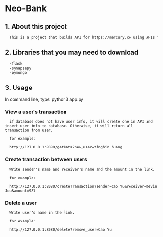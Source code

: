 # Neo-Bank

## 1. About this project 

  ```sh
    This is a project that builds API for https://mercury.co using APIs from SynapseFi. The stack is built in Python, MongoDB, and APIs is RESTful with full use of POST,PATCH,GET, and DELETE. 
  ```

## 2. Libraries that you may need to download
  ```sh
    -flask 
    -synapsepy
    -pymongo 
  ```

## 3. Usage

  In command line, type: python3 app.py

  ### View a user's transaction 
    
      if database does not have user info, it will create one in API and insert user info to database. Otherwise, it will return all transaction from user.

      for example: 

      http://127.0.0.1:8080/getData?new_user=tingbin huang
    

  ### Create transaction between users

      Write sender's name and receiver's name and the amount in the link.

      for example:

      http://127.0.0.1:8080/createTransaction?sender=Cao Yu&receiver=Kevin Jou&amount=981

  ### Delete a user 

      Write user's name in the link.

      for example: 

      http://127.0.0.1:8080/delete?remove_user=Cao Yu 
